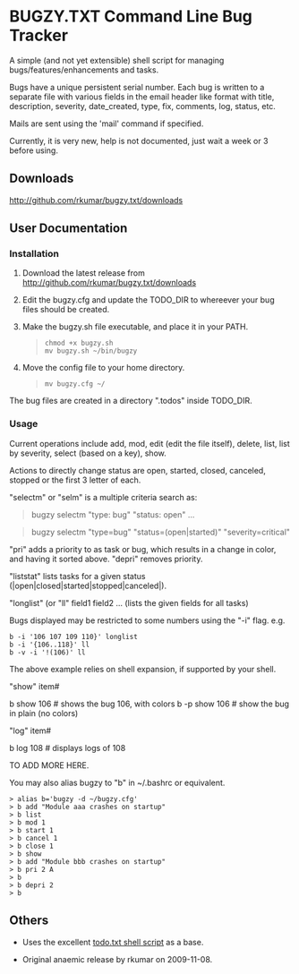 BUGZY.TXT Command Line Bug Tracker
==================================

A simple (and not yet extensible) shell script for managing bugs/features/enhancements and tasks.

Bugs have a unique persistent serial number. Each bug is written to a separate file with various fields
in the email header like format with title, description, severity, date_created, type, fix, comments,
log, status, etc.

Mails are sent using the 'mail' command if specified.

Currently, it is very new, help is not documented, just wait a week or 3 before using.


Downloads
---------

<http://github.com/rkumar/bugzy.txt/downloads>

User Documentation
------------------

### Installation

1. Download the latest release from <http://github.com/rkumar/bugzy.txt/downloads>

2. Edit the bugzy.cfg and update the TODO_DIR to whereever your bug files should be created.

3. Make the bugzy.sh file executable, and place it in your PATH.

    > `chmod +x bugzy.sh`  
    > `mv bugzy.sh ~/bin/bugzy`

4. Move the config file to your home directory.

    > `mv bugzy.cfg ~/`

The bug files are created in a directory ".todos" inside TODO_DIR.

### Usage

Current operations include add, mod, edit (edit the file itself), delete, list, list by severity,
select (based on a key), show.

Actions to directly change status are open, started, closed, canceled, stopped or the first 3 letter of each.

"selectm" or "selm" is a multiple criteria search as:

   > bugzy selectm "type: bug" "status: open" ...  

   > bugzy selectm "type=bug" "status=(open|started)" "severity=critical"  


"pri" adds a priority to as task or bug, which results in a change in color, and having it 
sorted above. "depri" removes priority.

"liststat" lists tasks for a given status (|open|closed|started|stopped|canceled|).

"longlist" (or "ll" field1 field2 ... (lists the given fields for all tasks)

Bugs displayed may be restricted to some numbers using the "-i" flag.
e.g.

    b -i '106 107 109 110}' longlist
    b -i '{106..118}' ll
    b -v -i '!(106)' ll

The above example relies on shell expansion, if supported by your shell.

"show" item#
  
   b show 106    # shows the bug 106, with colors 
   b -p show 106  # show the bug in plain (no colors)

"log" item#

  b log 108  # displays logs of 108

TO ADD MORE HERE.

You may also alias bugzy to "b" in ~/.bashrc or equivalent.

    > alias b='bugzy -d ~/bugzy.cfg'  
    > b add "Module aaa crashes on startup"  
    > b list  
    > b mod 1  
    > b start 1  
    > b cancel 1  
    > b close 1  
    > b show  
    > b add "Module bbb crashes on startup"  
    > b pri 2 A  
    > b  
    > b depri 2  
    > b  

 

Others
------

- Uses the excellent [todo.txt shell script](http://github.com/ginatrapani/todo.txt-cli) as a base.

- Original anaemic release by rkumar on 2009-11-08.
